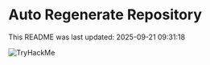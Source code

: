 # Auto Regenerate Repository

This README was last updated: 2025-09-21 09:31:18

 ![TryHackMe](https://tryhackme.com/badge/533634)